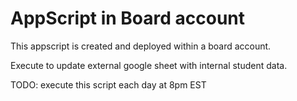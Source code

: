 # AppScript in Board account

This appscript is created and deployed within a board account.

Execute to update external google sheet with internal student data.

TODO: execute this script each day at 8pm EST